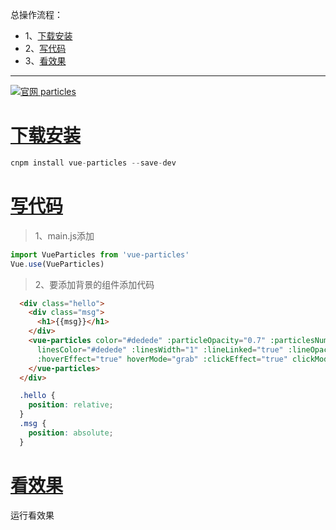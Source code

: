 总操作流程：
- 1、[下载安装](#vue.js-01)
- 2、[写代码](#vue.js-02)
- 3、[看效果](#vue.js-03)

***

[![](https://img.shields.io/badge/官网-particles-red.svg "官网 particles")](https://vue-particles.netlify.com)


# <a name="vue.js-01" href="#" >下载安装</a>

```js
cnpm install vue-particles --save-dev
```

# <a name="vue.js-02" href="#" >写代码</a>

> 1、main.js添加
```js
import VueParticles from 'vue-particles'
Vue.use(VueParticles)
```

>2、要添加背景的组件添加代码

```html
  <div class="hello">
    <div class="msg">
      <h1>{{msg}}</h1>
    </div>
    <vue-particles color="#dedede" :particleOpacity="0.7" :particlesNumber="80" shapeType="circle" :particleSize="4"
      linesColor="#dedede" :linesWidth="1" :lineLinked="true" :lineOpacity="0.4" :linesDistance="150" :moveSpeed="3"
      :hoverEffect="true" hoverMode="grab" :clickEffect="true" clickMode="push">
    </vue-particles>
  </div>
```

```css
  .hello {
    position: relative;
  }
  .msg {
    position: absolute;
  }
```

# <a name="vue.js-03" href="#" >看效果</a>

运行看效果